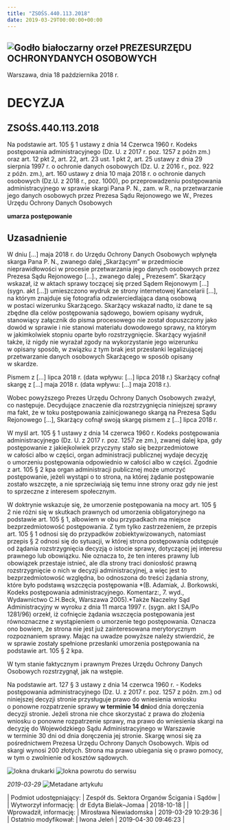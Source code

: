 ```yaml
---
title: "ZSOŚS.440.113.2018"
date: 2019-03-29T00:00:00+00:00
---
```



![Godło białoczarny orzeł](/bundles/app/img/orzeł2.png)
PREZESURZĘDU OCHRONYDANYCH OSOBOWYCH
------------------------------------




 Warszawa, dnia 18
 października
 2018 r.
 


 DECYZJA
=========


ZSOŚS.440.113.2018
------------------


Na podstawie art. 105 § 1 ustawy z dnia 14 Czerwca 1960 r. Kodeks postępowania administracyjnego (Dz. U. z 2017 r. poz. 1257 z późn zm.) oraz art. 12 pkt 2, art. 22, art. 23 ust. 1 pkt 2, art. 25 ustawy z dnia 29 sierpnia 1997 r. o ochronie danych osobowych (Dz. U. z 2016 r., poz. 922 z późn. zm.), art. 160 ustawy z dnia 10 maja 2018 r. o ochronie danych osobowych (Dz.U. z 2018 r., poz. 1000), po przeprowadzeniu postępowania administracyjnego w sprawie skargi Pana P. N., zam. w R., na przetwarzanie jego danych osobowych przez Prezesa Sądu Rejonowego we W., Prezes Urzędu Ochrony Danych Osobowych


**umarza postępowanie**


**Uzasadnienie**
----------------


W dniu […] maja 2018 r. do Urzędu Ochrony Danych Osobowych wpłynęła skarga Pana P. N., zwanego dalej „Skarżącym” w przedmiocie nieprawidłowości w procesie przetwarzania jego danych osobowych przez Prezesa Sądu Rejonowego […]., zwanego dalej „ Prezesem”. Skarżący wskazał, iż w aktach sprawy toczącej się przed Sądem Rejonowym […] (sygn. akt […]) umieszczono wydruk ze strony internetowej Kancelarii […], na którym znajduje się fotografia odzwierciedlająca daną osobową w postaci wizerunku Skarżącego. Skarżący wskazał nadto, iż dane te są zbędne dla celów postępowania sądowego, bowiem opisany wydruk, stanowiący załącznik do pisma procesowego nie został dopuszczony jako dowód w sprawie i nie stanowi materiału dowodowego sprawy, na którym w jakimkolwiek stopniu oparte było rozstrzygnięcie. Skarżący wyjaśnił także, iż nigdy nie wyrażał zgody na wykorzystanie jego wizerunku w opisany sposób, w związku z tym brak jest przesłanki legalizującej przetwarzanie danych osobowych Skarżącego w sposób opisany w skardze.


Pismem z […] lipca 2018 r. (data wpływu: […] lipca 2018 r.) Skarżący cofnął skargę z […] maja 2018 r. (data wpływu: […] maja 2018 r.).


Wobec powyższego Prezes Urzędu Ochrony Danych Osobowych zważył, co następuje. Decydujące znaczenie dla rozstrzygnięcia niniejszej sprawy ma fakt, że w toku postępowania zainicjowanego skargą na Prezesa Sądu Rejonowego […], Skarżący cofnął swoją skargę pismem z […] lipca 2018 r.


W myśl art. 105 § 1 ustawy z dnia 14 czerwca 1960 r. Kodeks postępowania administracyjnego (Dz. U. z 2017 r. poz. 1257 ze zm.), zwanej dalej kpa, gdy postępowanie z jakiejkolwiek przyczyny stało się bezprzedmiotowe w całości albo w części, organ administracji publicznej wydaje decyzję o umorzeniu postępowania odpowiednio w całości albo w części. Zgodnie z art. 105 § 2 kpa organ administracji publicznej może umorzyć postępowanie, jeżeli wystąpi o to strona, na której żądanie postępowanie zostało wszczęte, a nie sprzeciwiają się temu inne strony oraz gdy nie jest to sprzeczne z interesem społecznym.


W doktrynie wskazuje się, że umorzenie postępowania na mocy art. 105 § 2 nie różni się w skutkach prawnych od umorzenia obligatoryjnego na podstawie art. 105 § 1, albowiem w obu przypadkach ma miejsce bezprzedmiotowość postępowania. Z tym tylko zastrzeżeniem, że przepis art. 105 § 1 odnosi się do przypadków zobiektywizowanych, natomiast przepis § 2 odnosi się do sytuacji, w której strona postępowania odstępuje od żądania rozstrzygnięcia decyzją o istocie sprawy, dotyczącej jej interesu prawnego lub obowiązku. Nie oznacza to, że ten interes prawny lub obowiązek przestaje istnieć, ale dla strony traci doniosłość prawną rozstrzygnięcie o nich w decyzji administracyjnej, a więc jest to bezprzedmiotowość względna, bo odnoszona do treści żądania strony, które było podstawą wszczęcia postępowania *(B. Adamiak, J. Borkowski, Kodeks postępowania administracyjnego. Komentarz:, 7. wyd., Wydawnictwo C.H.Beck, Warszawa 2005).*Także Naczelny Sąd Administracyjny w wyroku z dnia 11 marca 1997 r. (sygn. akt I SA/Po 1281/96) orzekł, iż cofnięcie żądania wszczęcia postępowania jest równoznaczne z wystąpieniem o umorzenie tego postępowania. Oznacza ono bowiem, że strona nie jest już zainteresowana merytorycznym rozpoznaniem sprawy. Mając na uwadze powyższe należy stwierdzić, że w sprawie zostały spełnione przesłanki umorzenia postępowania na podstawie art. 105 § 2 kpa.


W tym stanie faktycznym i prawnym Prezes Urzędu Ochrony Danych Osobowych rozstrzygnął, jak na wstępie.


Na podstawie art. 127 § 3 ustawy z dnia 14 czerwca 1960 r. - Kodeks postępowania administracyjnego (Dz. U. z 2017 r. poz. 1257 z późn. zm.) od niniejszej decyzji stronie przysługuje prawo do wniesienia wniosku o ponowne rozpatrzenie sprawy **w terminie 14 dni**od dnia doręczenia decyzji stronie. Jeżeli strona nie chce skorzystać z prawa do złożenia wniosku o ponowne rozpatrzenie sprawy, ma prawo do wniesienia skargi na decyzję do Wojewódzkiego Sądu Administracyjnego w Warszawie w terminie 30 dni od dnia doręczenia jej stronie. Skargę wnosi się za pośrednictwem Prezesa Urzędu Ochrony Danych Osobowych. Wpis od skargi wynosi 200 złotych. Strona ma prawo ubiegania się o prawo pomocy, w tym o zwolnienie od kosztów sądowych.



![Iokna drukarki](/bundles/app/img/ico/print.svg "Kliknij aby zobaczyć wersję do wydruku.")
![Iokna powrotu do serwisu](/bundles/app/img/ico/back.svg "Kliknij aby wrócić do normalnej wersji serwisu.")


*2019-03-29*
![Metadane artykułu](/bundles/app/img/metadane-s3.png "Metadane artykułu")




| Podmiot udostępniający: | Zespół ds. Sektora Organów Ścigania i Sądów |
| Wytworzył informację: | dr Edyta Bielak–Jomaa | 2018-10-18 |
| Wprowadził‚ informację: | Mirosława Niewiadomska | 2019-03-29 10:29:36 |
| Ostatnio modyfikował: | Iwona Jeleń | 2019-04-30 09:46:23 |


